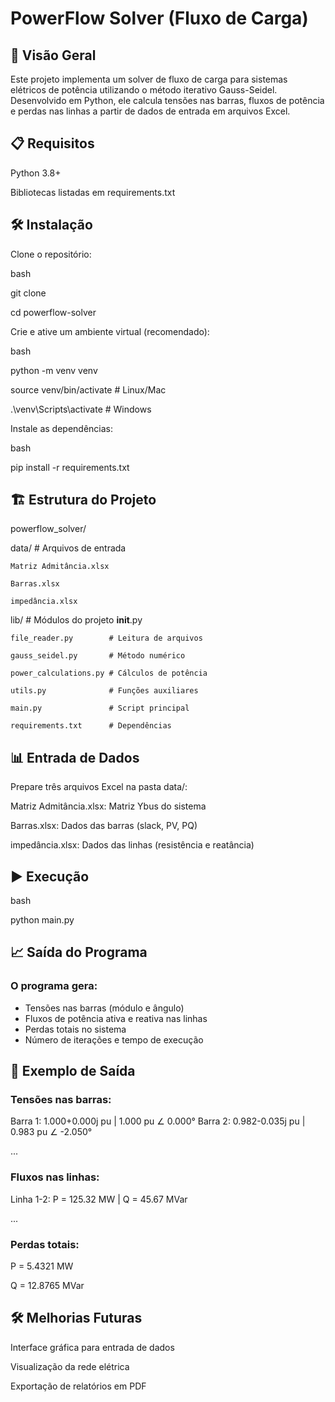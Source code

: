 # PowerFlow Solver (Fluxo de Carga)
## 📌 Visão Geral
Este projeto implementa um solver de fluxo de carga para sistemas elétricos de potência utilizando o método iterativo Gauss-Seidel. Desenvolvido em Python, ele calcula tensões nas barras, fluxos de potência e perdas nas linhas a partir de dados de entrada em arquivos Excel.

## 📋 Requisitos
Python 3.8+

Bibliotecas listadas em requirements.txt

## 🛠 Instalação
Clone o repositório:

bash

git clone 

cd powerflow-solver

Crie e ative um ambiente virtual (recomendado):

bash

python -m venv venv

source venv/bin/activate  # Linux/Mac

.\venv\Scripts\activate  # Windows

Instale as dependências:

bash

pip install -r requirements.txt

## 🏗 Estrutura do Projeto
powerflow_solver/

data/   # Arquivos de entrada

    Matriz Admitância.xlsx

    Barras.xlsx

    impedância.xlsx

lib/                      # Módulos do projeto
    __init__.py

    file_reader.py        # Leitura de arquivos

    gauss_seidel.py       # Método numérico
    
    power_calculations.py # Cálculos de potência

    utils.py              # Funções auxiliares

    main.py               # Script principal

    requirements.txt      # Dependências

## 📊 Entrada de Dados
Prepare três arquivos Excel na pasta data/:

Matriz Admitância.xlsx: Matriz Ybus do sistema

Barras.xlsx: Dados das barras (slack, PV, PQ)

impedância.xlsx: Dados das linhas (resistência e reatância)

## ▶️ Execução

bash

python main.py

## 📈 Saída do Programa

### O programa gera:

- Tensões nas barras (módulo e ângulo)
- Fluxos de potência ativa e reativa nas linhas
- Perdas totais no sistema
- Número de iterações e tempo de execução

## 🧪 Exemplo de Saída
### Tensões nas barras:

Barra 1: 1.000+0.000j pu | 1.000 pu ∠ 0.000°
Barra 2: 0.982-0.035j pu | 0.983 pu ∠ -2.050°

...

### Fluxos nas linhas:

Linha 1-2: P = 125.32 MW | Q = 45.67 MVar

...

### Perdas totais:

P = 5.4321 MW

Q = 12.8765 MVar

## 🛠 Melhorias Futuras

Interface gráfica para entrada de dados

Visualização da rede elétrica

Exportação de relatórios em PDF
